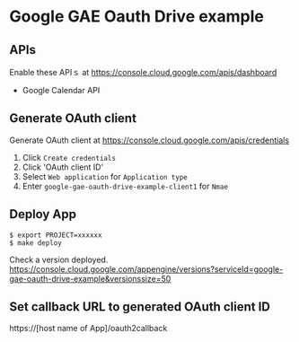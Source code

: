 # Google GAE Oauth Drive example

## APIs

Enable these APIｓ at https://console.cloud.google.com/apis/dashboard

- Google Calendar API

## Generate OAuth client

Generate OAuth client at https://console.cloud.google.com/apis/credentials

1. Click `Create credentials`
2. Click 'OAuth client ID'
3. Select `Web application` for `Application type`
4. Enter `google-gae-oauth-drive-example-client1` for `Nmae`

## Deploy App

```
$ export PROJECT=xxxxxx
$ make deploy
```

Check a version deployed.
https://console.cloud.google.com/appengine/versions?serviceId=google-gae-oauth-drive-example&versionssize=50

## Set callback URL to generated OAuth client ID

https://[host name of App]/oauth2callback
